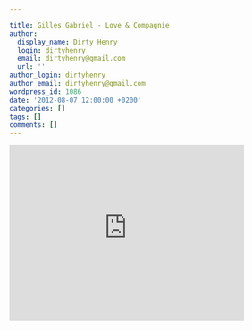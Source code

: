 ```yaml
---

title: Gilles Gabriel - Love & Compagnie
author:
  display_name: Dirty Henry
  login: dirtyhenry
  email: dirtyhenry@gmail.com
  url: ''
author_login: dirtyhenry
author_email: dirtyhenry@gmail.com
wordpress_id: 1086
date: '2012-08-07 12:00:00 +0200'
categories: []
tags: []
comments: []
---
```

<iframe width="420" height="315" src="http://www.youtube.com/embed/aHsacGQeS_0" frameborder="0" allowfullscreen></iframe>
